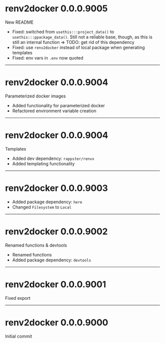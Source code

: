 # renv2docker 0.0.0.9005

New README

- Fixed: switched from `usethis:::project_data()` to
`usethis:::ppackage_data()`. Still not a reliable base, though, as this is still
an internal function => TODO: get rid of this dependency
- Fixed: use `renv2docker` instead of local package when generating templates
- Fixed: env vars in `.env` now quoted

-------------------------------------------------------------------------------

# renv2docker 0.0.0.9004

Parameterized docker images

- Added functionality for parameterized docker 
- Refactored environment variable creation

--------------------------------------------------------------------------------

# renv2docker 0.0.0.9004

Templates

- Added dev dependency: `rappster/renvx`
- Added templating functionality

--------------------------------------------------------------------------------

# renv2docker 0.0.0.9003

- Added package dependency: `here`
- Changed `Filesystem` to `Local`

--------------------------------------------------------------------------------

# renv2docker 0.0.0.9002

Renamed functions & devtools

- Renamed functions
- Added package dependency: `devtools`

--------------------------------------------------------------------------------

# renv2docker 0.0.0.9001

Fixed export

--------------------------------------------------------------------------------

# renv2docker 0.0.0.9000

Initial commit

